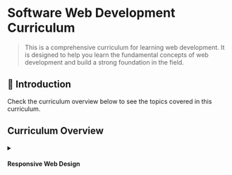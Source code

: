 # Software Web Development Curriculum
> This is a comprehensive curriculum for learning web development. It is designed to help you learn the fundamental concepts of web development and build a strong foundation in the field.

## 📝 Introduction
Check the curriculum overview below to see the topics covered in this curriculum.

## Curriculum Overview
<details>
    <summary>
        <h4>Responsive Web Design</h4>
    </summary>
    <hr style="height:1px;border-width:0;color:gray;background-color:dark">

<br>
    <ul>
        <li><a href="https://github.com/ahzamir/software-web-development-curriculum/blob/main/responsive-web-design/01_introduction-to-html-and-html5.md" target="_blank">1: Introduction to HTML and HTML5</a></li>
        <li><a href=https://github.com/ahzamir/software-web-development-curriculum/blob/main/responsive-web-design/introduction-to-css-and-basic-css.md" target="_blank">2: Introduction to CSS and Basic CSS</a></li>
        <li><a href=https://github.com/ahzamir/software-web-development-curriculum/blob/main/responsive-web-design/introduction-to-css-colors.md" target="_blank">3: Introduction to CSS Colors</a></li>
        <li><a href=https://github.com/ahzamir/software-web-development-curriculum/blob/main/responsive-web-design/introduction-to-html-forms.md" target="_blank">4: Introduction to HTML Forms</a></li>
        <li><a href=https://github.com/ahzamir/software-web-development-curriculum/blob/main/responsive-web-design/introduction-to-css-box-model.md"
        target="_blank">5: Introduction to CSS Box Model</a></li>
        <li><a href=https://github.com/ahzamir/software-web-development-curriculum/blob/main/responsive-web-design/introduction-to-css-flexbox.md" target="_blank">6: Introduction to CSS Flexbox</a></li>
        <li><a href=https://github.com/ahzamir/software-web-development-curriculum/blob/main/responsive-web-design/introduction-to-typography.md"
        target="_blank">7: Introduction to Typography</a></li>
        <li><a href=https://github.com/ahzamir/software-web-development-curriculum/blob/main/responsive-web-design/introduction-to-accessibility.md"
        target="_blank">8: Introduction to Accessibility</a></li>
        <li><a href=https://github.com/ahzamir/software-web-development-curriculum/blob/main/responsive-web-design/introduction-to-css-selectors.md"
        target="_blank">9: Introduction to CSS Selectors</a></li>
        <li><a href=https://github.com/ahzamir/software-web-development-curriculum/blob/main/responsive-web-design/intermediate-css-concepts.md"
        target="_blank">10: Intermediate CSS Concepts</a></li>
        <li><a href=https://github.com/ahzamir/software-web-development-curriculum/blob/main/responsive-web-design/responsice-web-design-concepts.md"
        target="_blank">11: Responsive Web Design Concepts</a></li>
    </ul>
</details>
